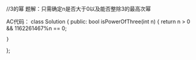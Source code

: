 //3的幂
题解：只需确定n是否大于0以及能否整除3的最高次幂

AC代码：
class Solution {
public:
    bool isPowerOfThree(int n) {
        return n > 0 && 1162261467%n == 0;
        
    }
};
